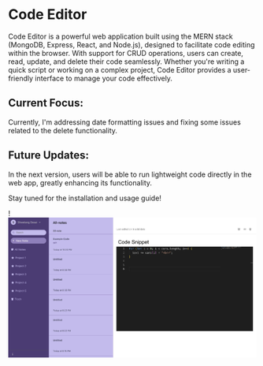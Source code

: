 # Code Editor

Code Editor is a powerful web application built using the MERN stack (MongoDB, Express, React, and Node.js), designed to facilitate code editing within the browser. With support for CRUD operations, users can create, read, update, and delete their code seamlessly. Whether you're writing a quick script or working on a complex project, Code Editor provides a user-friendly interface to manage your code effectively.

## Current Focus:
Currently, I'm addressing date formatting issues and fixing some issues related to the delete functionality.

## Future Updates:
In the next version, users will be able to run lightweight code directly in the web app, greatly enhancing its functionality.

Stay tuned for the installation and usage guide!

!![image](https://github.com/sdesai13/Code-Editor/blob/main/all_notes.jpg)
